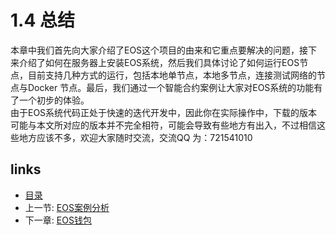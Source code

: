 # 1.4 总结

本章中我们首先向大家介绍了EOS这个项目的由来和它重点要解决的问题，接下来介绍了如何在服务器上安装EOS系统，然后我们具体讨论了如何运行EOS节点，目前支持几种方式的运行，包括本地单节点，本地多节点，连接测试网络的节点与Docker 节点。最后，我们通过一个智能合约案例让大家对EOS系统的功能有了一个初步的体验。  
由于EOS系统代码正处于快速的迭代开发中，因此你在实际操作中，下载的版本可能与本文所对应的版本并不完全相符，可能会导致有些地方有出入，不过相信这些地方应该不多，欢迎大家随时交流，交流QQ 为：721541010



## links
   * [目录](<preface.md>)
   * 上一节: [EOS案例分析](<01.3.md>)
   * 下一章: [EOS钱包](<02.0.md>)